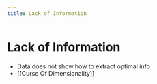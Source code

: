```yaml
---
title: Lack of Information
---
```


# Lack of Information
- Data does not show how to extract optimal info
- [[Curse Of Dimensionality]]















































